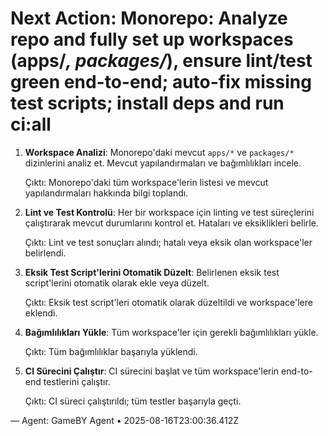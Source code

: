 # Next Action: Monorepo: Analyze repo and fully set up workspaces (apps/*, packages/*), ensure lint/test green end-to-end; auto-fix missing test scripts; install deps and run ci:all

1. **Workspace Analizi**: Monorepo'daki mevcut `apps/*` ve `packages/*` dizinlerini analiz et. Mevcut yapılandırmaları ve bağımlılıkları incele.

   Çıktı: Monorepo'daki tüm workspace'lerin listesi ve mevcut yapılandırmaları hakkında bilgi toplandı.

2. **Lint ve Test Kontrolü**: Her bir workspace için linting ve test süreçlerini çalıştırarak mevcut durumlarını kontrol et. Hataları ve eksiklikleri belirle.

   Çıktı: Lint ve test sonuçları alındı; hatalı veya eksik olan workspace'ler belirlendi.

3. **Eksik Test Script'lerini Otomatik Düzelt**: Belirlenen eksik test script'lerini otomatik olarak ekle veya düzelt.

   Çıktı: Eksik test script'leri otomatik olarak düzeltildi ve workspace'lere eklendi.

4. **Bağımlılıkları Yükle**: Tüm workspace'ler için gerekli bağımlılıkları yükle.

   Çıktı: Tüm bağımlılıklar başarıyla yüklendi.

5. **CI Sürecini Çalıştır**: CI sürecini başlat ve tüm workspace'lerin end-to-end testlerini çalıştır.

   Çıktı: CI süreci çalıştırıldı; tüm testler başarıyla geçti.

— Agent: GameBY Agent • 2025-08-16T23:00:36.412Z
